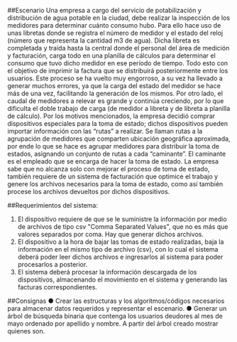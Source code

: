 ##Escenario
Una empresa a cargo del servicio de potabilización y distribución de agua potable en la
ciudad, debe realizar la inspección de los medidores para determinar cuánto consumo hubo.
Para ello hace uso de unas libretas donde se registra el número de medidor y el estado del
reloj (número que representa la cantidad m3 de agua). Dicha libreta es completada y traída
hasta la central donde el personal del área de medición y facturación, carga todo en una
planilla de cálculos para determinar el consumo que tuvo dicho medidor en ese período de
tiempo. Todo esto con el objetivo de imprimir la factura que se distribuirá posteriormente
entre los usuarios.
Este proceso se ha vuelto muy engorroso, a su vez ha llevado a generar muchos errores, ya
que la carga del estado del medidor se hace más de una vez, facilitando la generación de
los mismos.
Por otro lado, el caudal de medidores a relevar es grande y continúa creciendo, por lo que
dificulta el doble trabajo de carga (de medidor a libreta y de libreta a planilla de cálculo).
Por los motivos mencionados, la empresa decidió comprar dispositivos especiales para la
toma de estado; dichos dispositivos pueden importar información con las “rutas” a realizar.
Se llaman rutas a la agrupación de medidores que comparten ubicación geográfica
aproximada, por ende lo que se hace es agrupar medidores para distribuir la toma de
estados, asignando un conjunto de rutas a cada “caminante”. El caminante es el empleado
que se encarga de hacer la toma de estado.
La empresa sabe que no alcanza solo con mejorar el proceso de toma de estado, también
requiere de un sistema de facturación que optimice el trabajo y genere los archivos
necesarios para la toma de estado, como así también procese los archivos devueltos por
dichos dispositivos.

##Requerimientos del sistema:
1. El dispositivo requiere de que se le suministre la información por medio de archivos
de tipo csv "Comma Separated Values", que no es más que valores separados por
coma. Hay que generar dichos archivos.
2. El dispositivo a la hora de bajar las tomas de estado realizadas, baja la información en el
mismo tipo de archivo (csv), con lo cual el sistema deberá poder leer dichos archivos e
ingresarlos al sistema para poder procesarlos a posterior.
3. El sistema deberá procesar la información descargada de los dispositivos, almacenando
el movimiento en el sistema y generando las facturas correspondientes.

##Consignas
● Crear las estructuras y los algoritmos/códigos necesarios para almacenar datos
requeridos y representar el escenario.
● Generar un árbol de búsqueda binaria que contenga los usuarios deudores al mes
de mayo ordenado por apellido y nombre. A partir del árbol creado mostrar quienes
son.

